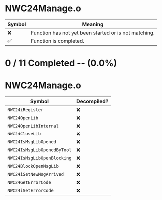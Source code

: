 # NWC24Manage.o
| Symbol | Meaning 
| ------------- | ------------- 
| :x: | Function has not yet been started or is not matching. 
| :white_check_mark: | Function is completed. 


# 0 / 11 Completed -- (0.0%)
# NWC24Manage.o
| Symbol | Decompiled? |
| ------------- | ------------- |
| `NWC24iRegister` | :x: |
| `NWC24OpenLib` | :x: |
| `NWC24OpenLibInternal` | :x: |
| `NWC24CloseLib` | :x: |
| `NWC24IsMsgLibOpened` | :x: |
| `NWC24IsMsgLibOpenedByTool` | :x: |
| `NWC24IsMsgLibOpenBlocking` | :x: |
| `NWC24BlockOpenMsgLib` | :x: |
| `NWC24iSetNewMsgArrived` | :x: |
| `NWC24GetErrorCode` | :x: |
| `NWC24iSetErrorCode` | :x: |
